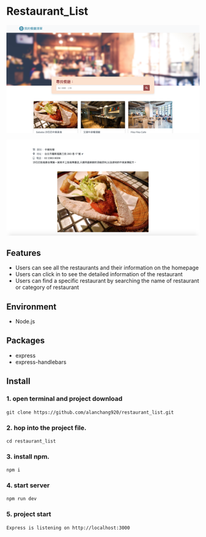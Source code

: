 # Restaurant_List

![Image](https://github.com/alanchang920/restaurant_list/blob/main/restaurant%20list.png)

![Image](https://github.com/alanchang920/restaurant_list/blob/main/restaurant%20information.png)

## Features
* Users can see all the restaurants and their information on the homepage
* Users can click in to see the detailed information of the restaurant
* Users can find a specific restaurant by searching the name of restaurant or category of restaurant

## Environment 
* Node.js
  
## Packages
* express
* express-handlebars

## Install

### 1. open terminal and project download
```
git clone https://github.com/alanchang920/restaurant_list.git
```
### 2. hop into the project file.
```
cd restaurant_list
```
### 3. install npm.
```
npm i
```
### 4. start server
```
npm run dev 
```
### 5. project start 
```
Express is listening on http://localhost:3000
```
